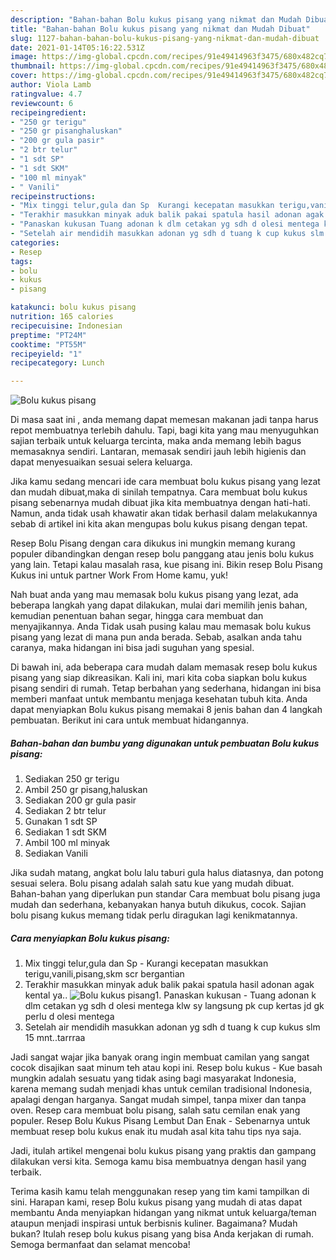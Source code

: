 ```yaml
---
description: "Bahan-bahan Bolu kukus pisang yang nikmat dan Mudah Dibuat"
title: "Bahan-bahan Bolu kukus pisang yang nikmat dan Mudah Dibuat"
slug: 1127-bahan-bahan-bolu-kukus-pisang-yang-nikmat-dan-mudah-dibuat
date: 2021-01-14T05:16:22.531Z
image: https://img-global.cpcdn.com/recipes/91e49414963f3475/680x482cq70/bolu-kukus-pisang-foto-resep-utama.jpg
thumbnail: https://img-global.cpcdn.com/recipes/91e49414963f3475/680x482cq70/bolu-kukus-pisang-foto-resep-utama.jpg
cover: https://img-global.cpcdn.com/recipes/91e49414963f3475/680x482cq70/bolu-kukus-pisang-foto-resep-utama.jpg
author: Viola Lamb
ratingvalue: 4.7
reviewcount: 6
recipeingredient:
- "250 gr terigu"
- "250 gr pisanghaluskan"
- "200 gr gula pasir"
- "2 btr telur"
- "1 sdt SP"
- "1 sdt SKM"
- "100 ml minyak"
- " Vanili"
recipeinstructions:
- "Mix tinggi telur,gula dan Sp  Kurangi kecepatan masukkan terigu,vanili,pisang,skm scr bergantian"
- "Terakhir masukkan minyak aduk balik pakai spatula hasil adonan agak kental ya.."
- "Panaskan kukusan Tuang adonan k dlm cetakan yg sdh d olesi mentega klw sy langsung pk cup kertas jd gk perlu d olesi mentega"
- "Setelah air mendidih masukkan adonan yg sdh d tuang k cup kukus slm 15 mnt..tarrraa"
categories:
- Resep
tags:
- bolu
- kukus
- pisang

katakunci: bolu kukus pisang 
nutrition: 165 calories
recipecuisine: Indonesian
preptime: "PT24M"
cooktime: "PT55M"
recipeyield: "1"
recipecategory: Lunch

---
```



![Bolu kukus pisang](https://img-global.cpcdn.com/recipes/91e49414963f3475/680x482cq70/bolu-kukus-pisang-foto-resep-utama.jpg)

Di masa  saat ini , anda memang dapat memesan makanan jadi tanpa harus repot membuatnya terlebih dahulu. Tapi, bagi kita yang mau menyuguhkan sajian terbaik untuk keluarga tercinta, maka anda memang lebih bagus memasaknya sendiri. Lantaran, memasak sendiri jauh lebih higienis dan dapat menyesuaikan sesuai selera keluarga.

Jika kamu sedang mencari ide cara membuat bolu kukus pisang yang lezat dan mudah dibuat,maka di sinilah tempatnya. Cara membuat bolu kukus pisang  sebenarnya mudah dibuat jika kita membuatnya dengan hati-hati. Namun, anda tidak usah khawatir akan tidak berhasil dalam melakukannya 
sebab di artikel ini kita akan mengupas bolu kukus pisang dengan tepat.  

Resep Bolu Pisang dengan cara dikukus ini mungkin memang kurang populer dibandingkan dengan resep bolu panggang atau jenis bolu kukus yang lain. Tetapi kalau masalah rasa, kue pisang ini. Bikin resep Bolu Pisang Kukus ini untuk partner Work From Home kamu, yuk!

Nah buat anda yang mau memasak bolu kukus pisang yang lezat, ada beberapa langkah yang dapat dilakukan, mulai dari memilih jenis bahan, kemudian penentuan bahan segar, hingga cara membuat dan menyajikannya. Anda Tidak usah pusing kalau mau memasak bolu kukus pisang yang lezat di mana pun anda berada. Sebab, asalkan anda  tahu caranya, maka hidangan ini bisa jadi suguhan yang spesial.

Di bawah ini, ada beberapa cara mudah dalam memasak resep bolu kukus pisang yang siap dikreasikan. Kali ini, mari kita coba siapkan bolu kukus pisang sendiri di rumah. Tetap berbahan yang sederhana, hidangan ini bisa memberi manfaat untuk membantu menjaga kesehatan tubuh kita. Anda dapat menyiapkan Bolu kukus pisang memakai 8 jenis bahan dan 4 langkah pembuatan. Berikut ini cara untuk membuat hidangannya.

<!--inarticleads1-->

##### Bahan-bahan dan bumbu yang digunakan untuk pembuatan Bolu kukus pisang:

1. Sediakan 250 gr terigu
1. Ambil 250 gr pisang,haluskan
1. Sediakan 200 gr gula pasir
1. Sediakan 2 btr telur
1. Gunakan 1 sdt SP
1. Sediakan 1 sdt SKM
1. Ambil 100 ml minyak
1. Sediakan  Vanili


Jika sudah matang, angkat bolu lalu taburi gula halus diatasnya, dan potong sesuai selera. Bolu pisang adalah salah satu kue yang mudah dibuat. Bahan-bahan yang diperlukan pun standar Cara membuat bolu pisang juga mudah dan sederhana, kebanyakan hanya butuh dikukus, cocok. Sajian bolu pisang kukus memang tidak perlu diragukan lagi kenikmatannya. 

<!--inarticleads2-->

##### Cara menyiapkan Bolu kukus pisang:

1. Mix tinggi telur,gula dan Sp  - Kurangi kecepatan masukkan terigu,vanili,pisang,skm scr bergantian
1. Terakhir masukkan minyak aduk balik pakai spatula hasil adonan agak kental ya..
<img src="https://img-global.cpcdn.com/steps/b5615adcb2da043a/160x128cq70/bolu-kukus-pisang-langkah-memasak-2-foto.jpg" alt="Bolu kukus pisang">1. Panaskan kukusan - Tuang adonan k dlm cetakan yg sdh d olesi mentega klw sy langsung pk cup kertas jd gk perlu d olesi mentega
1. Setelah air mendidih masukkan adonan yg sdh d tuang k cup kukus slm 15 mnt..tarrraa


Jadi sangat wajar jika banyak orang ingin membuat camilan yang sangat cocok disajikan saat minum teh atau kopi ini. Resep bolu kukus - Kue basah mungkin adalah sesuatu yang tidak asing bagi masyarakat Indonesia, karena memang sudah menjadi khas untuk cemilan tradisional Indonesia, apalagi dengan harganya. Sangat mudah simpel, tanpa mixer dan tanpa oven. Resep cara membuat bolu pisang, salah satu cemilan enak yang populer. Resep Bolu Kukus Pisang Lembut Dan Enak - Sebenarnya untuk membuat resep bolu kukus enak itu mudah asal kita tahu tips nya saja. 

Jadi, itulah artikel mengenai  bolu kukus pisang  yang praktis dan gampang dilakukan versi kita. Semoga kamu bisa membuatnya dengan hasil yang terbaik. 

Terima kasih kamu telah menggunakan resep yang tim kami tampilkan di sini. Harapan kami, resep  Bolu kukus pisang yang mudah di atas dapat membantu Anda menyiapkan hidangan yang nikmat untuk keluarga/teman ataupun menjadi inspirasi untuk berbisnis kuliner. Bagaimana? Mudah bukan? Itulah resep bolu kukus pisang yang bisa Anda kerjakan di rumah. Semoga bermanfaat dan selamat mencoba!

